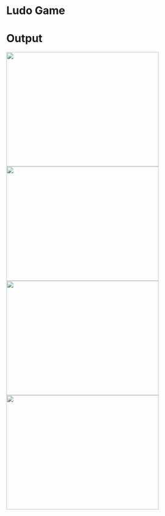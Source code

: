 # Ludo Game 

# Output




<img src="https://user-images.githubusercontent.com/77453811/124298215-a030a380-db79-11eb-9d01-f0e2c866e12b.JPG" height="300" width="400">
<img src="https://user-images.githubusercontent.com/77453811/124298234-a888de80-db79-11eb-89bb-8b6adcbf5e30.JPG" height="300" width="400">
<img src="https://user-images.githubusercontent.com/77453811/124298268-afafec80-db79-11eb-9bb4-da6b7b0e7846.JPG" height="300" width="400">
<img src="https://user-images.githubusercontent.com/77453811/124298297-b8082780-db79-11eb-8052-595bc6f08a0d.JPG" height="300" width="400">
